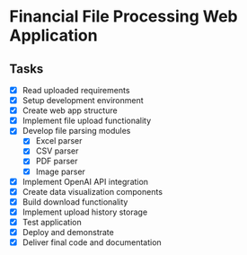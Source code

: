 # Financial File Processing Web Application

## Tasks
- [x] Read uploaded requirements
- [x] Setup development environment
- [x] Create web app structure
- [x] Implement file upload functionality
- [x] Develop file parsing modules
  - [x] Excel parser
  - [x] CSV parser
  - [x] PDF parser
  - [x] Image parser
- [x] Implement OpenAI API integration
- [x] Create data visualization components
- [x] Build download functionality
- [x] Implement upload history storage
- [x] Test application
- [x] Deploy and demonstrate
- [x] Deliver final code and documentation
